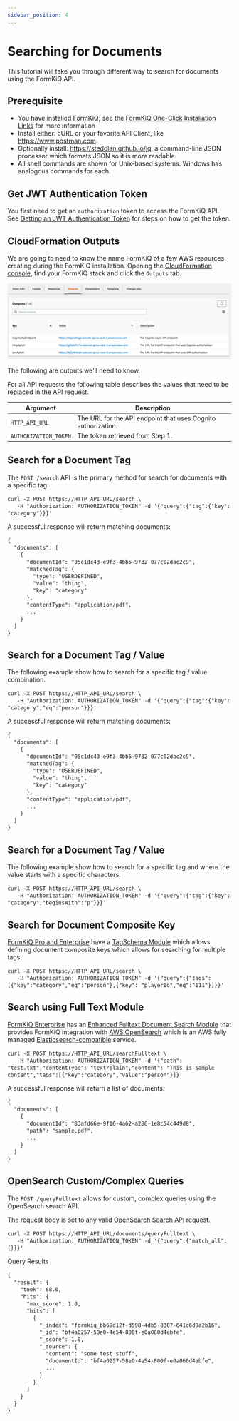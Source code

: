 ```yaml
---
sidebar_position: 4
---
```


# Searching for Documents

This tutorial will take you through different way to search for documents using the FormKiQ API.

## Prerequisite

* You have installed FormKiQ; see the <a href="/docs/getting-started/quick-start#install-formkiq">FormKiQ One-Click Installation Links</a> for more information
* Install either: cURL or your favorite API Client, like https://www.postman.com.
* Optionally install: https://stedolan.github.io/jq, a command-line JSON processor which formats JSON so it is more readable.
* All shell commands are shown for Unix-based systems. Windows has analogous commands for each.

## Get JWT Authentication Token

You first need to get an `authorization` token to access the FormKiQ API. See [Getting an JWT Authentication Token](/docs/how-tos/jwt-authentication-token) for steps on how to get the token.

## CloudFormation Outputs

We are going to need to know the name FormKiQ of a few AWS resources creating during the FormKiQ installation. Opening the [CloudFormation console](https://console.aws.amazon.com/cloudformation), find your FormKiQ stack and click the `Outputs` tab.

![CloudFormation Outputs](./img/cf-outputs-apis.png)

The following are outputs we'll need to know.

For all API requests the following table describes the values that need to be replaced in the API request.

| Argument | Description
| -------- | ------- |
| `HTTP_API_URL` | The URL for the API endpoint that uses Cognito authorization.
| `AUTHORIZATION_TOKEN` | The token retrieved from Step 1.

## Search for a Document Tag

The `POST /search` API is the primary method for search for documents with a specific tag.


```
curl -X POST https://HTTP_API_URL/search \
   -H "Authorization: AUTHORIZATION_TOKEN" -d '{"query":{"tag":{"key": "category"}}}'
```

A successful response will return matching documents:
```
{
  "documents": [
    {
      "documentId": "05c1dc43-e9f3-4bb5-9732-077c02dac2c9",
      "matchedTag": {
        "type": "USERDEFINED",
        "value": "thing",
        "key": "category"
      },
      "contentType": "application/pdf",
      ...
    }
  ]
}
```

## Search for a Document Tag / Value

The following example show how to search for a specific tag / value combination.

```
curl -X POST https://HTTP_API_URL/search \
   -H "Authorization: AUTHORIZATION_TOKEN" -d '{"query":{"tag":{"key": "category","eq":"person"}}}'
```

A successful response will return matching documents:
```
{
  "documents": [
    {
      "documentId": "05c1dc43-e9f3-4bb5-9732-077c02dac2c9",
      "matchedTag": {
        "type": "USERDEFINED",
        "value": "thing",
        "key": "category"
      },
      "contentType": "application/pdf",
      ...
    }
  ]
}
```

## Search for a Document Tag / Value

The following example show how to search for a specific tag and where the  value starts with a specific characters.

```
curl -X POST https://HTTP_API_URL/search \
   -H "Authorization: AUTHORIZATION_TOKEN" -d '{"query":{"tag":{"key": "category","beginsWith":"p"}}}'
```

## Search for Document Composite Key

[FormKiQ Pro and Enterprise](https://www.formkiq.com/products/formkiq-pro) have a <a href="/docs/pro-and-enterprise/tag-schema">TagSchema Module</a> which allows defining document composite keys which allows for searching for multiple tags.


```
curl -X POST https://HTTP_API_URL/search \
   -H "Authorization: AUTHORIZATION_TOKEN" -d '{"query":{"tags":[{"key":"category","eq":"person"},{"key": "playerId","eq":"111"}]}}'
```


## Search using Full Text Module

[FormKiQ Enterprise](https://www.formkiq.com/products/formkiq-enterprise) has an <a href="/docs/pro-and-enterprise/enhanced-fulltext-document-search">Enhanced Fulltext Document Search Module</a> that provides FormKiQ integration with [AWS OpenSearch](https://aws.amazon.com/opensearch-service) which is an AWS fully managed [Elasticsearch-compatible](https://www.elastic.co) service.

```
curl -X POST https://HTTP_API_URL/searchFulltext \
   -H "Authorization: AUTHORIZATION_TOKEN" -d '{"path": "test.txt","contentType": "text/plain","content": "This is sample content","tags":[{"key":"category","value":"person"}]}'
```

A successful response will return a list of documents:
```
{
  "documents": [
    {
      "documentId": "83afd66e-9f16-4a62-a286-1e8c54c449d8",
      "path": "sample.pdf",
      ...
    }
  ]
}
```

## OpenSearch Custom/Complex Queries

The `POST /queryFulltext` allows for custom, complex queries using the OpenSearch search API.

The request body is set to any valid [OpenSearch Search API](https://opensearch.org/docs/2.3/opensearch/query-dsl/index/) request.

```
curl -X POST https://HTTP_API_URL/documents/queryFulltext \
   -H "Authorization: AUTHORIZATION_TOKEN" -d '{"query":{"match_all":{}}}'
```

Query Results
```
{
  "result": {
    "took": 68.0,
    "hits": {
      "max_score": 1.0,
      "hits": [
        {
          "_index": "formkiq_bb69d12f-d598-4db5-8307-641c6d0a2b16",
          "_id": "bf4a0257-58e0-4e54-800f-e0a060d4ebfe",
          "_score": 1.0,
          "_source": {
            "content": "some test stuff",
            "documentId": "bf4a0257-58e0-4e54-800f-e0a060d4ebfe",
            ...
          }
        }
      ]
    }
  }
}
```

